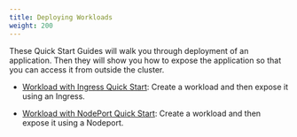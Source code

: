 ```yaml
---
title: Deploying Workloads
weight: 200
---
```


These Quick Start Guides will walk you through deployment of an application. Then they will show you how to expose the application so that you can access it from outside the cluster.

- [Workload with Ingress Quick Start](./quickstart-deploy-workload-ingress): Create a workload and then expose it using an Ingress.

- [Workload with NodePort Quick Start](./quickstart-deploy-workload-nodeport): Create a workload and then expose it using a Nodeport.